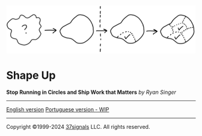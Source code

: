 
![From shapeless to shaped](assets/cover_summary-e9e01e28012e9df5a411d2eeb4643bd1f6e0630987aa801e132054694811f0a7.jpg)


# Shape Up
**Stop Running in Circles and Ship Work that Matters** 
*by Ryan Singer*

---

[English version](/en/0.0-shape-up.md)
[Portuguese version - WIP]()

---

Copyright ©1999-2024 [37signals](https://37signals.com/) LLC. All rights reserved.